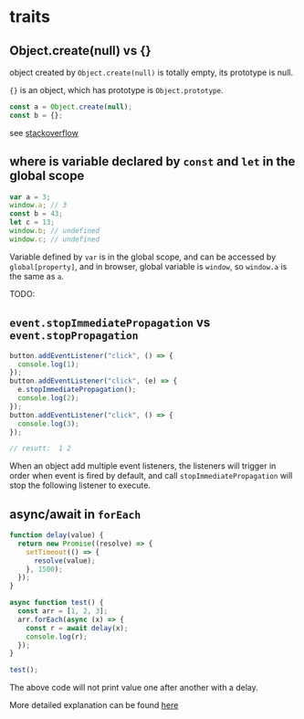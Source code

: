 # traits

## Object.create(null) vs {}

object created by `Object.create(null)` is totally empty, its prototype is null.

`{}` is an object, which has prototype is `Object.prototype`.

```js
const a = Object.create(null);
const b = {};
```

see [stackoverflow](https://stackoverflow.com/questions/37471799/difference-between-object-createnull-vs)

## where is variable declared by `const` and `let` in the global scope

```js
var a = 3;
window.a; // 3
const b = 43;
let c = 13;
window.b; // undefined
window.c; // undefined
```

Variable defined by `var` is in the global scope, and can be accessed by
`global[property]`, and in browser, global variable is `window`, so `window.a`
is the same as `a`.

TODO:

## `event.stopImmediatePropagation` vs `event.stopPropagation`

```js
button.addEventListener("click", () => {
  console.log(1);
});
button.addEventListener("click", (e) => {
  e.stopImmediatePropagation();
  console.log(2);
});
button.addEventListener("click", () => {
  console.log(3);
});

// resutt:  1 2
```

When an object add multiple event listeners, the listeners will trigger in order
when event is fired by default, and call `stopImmediatePropagation` will stop
the following listener to execute.

## async/await in `forEach`

```js
function delay(value) {
  return new Promise((resolve) => {
    setTimeout(() => {
      resolve(value);
    }, 1500);
  });
}

async function test() {
  const arr = [1, 2, 3];
  arr.forEach(async (x) => {
    const r = await delay(x);
    console.log(r);
  });
}

test();
```

The above code will not print value one after another with a delay.

More detailed explanation can be found [here](https://stackoverflow.com/questions/37576685/using-async-await-with-a-foreach-loop)
